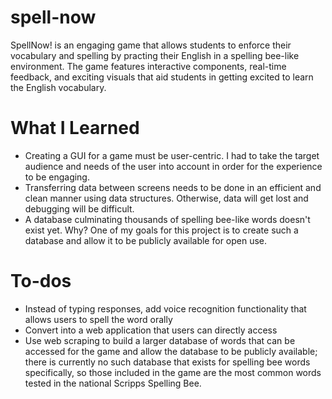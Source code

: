 # spell-now
SpellNow! is an engaging game that allows students to enforce their vocabulary and spelling by practing their English in a spelling bee-like environment. The game features interactive components, real-time feedback, and exciting visuals that aid students in getting excited to learn the English vocabulary.

# What I Learned
* Creating a GUI for a game must be user-centric. I had to take the target audience and needs of the user into account in order for the experience to be engaging. 
* Transferring data between screens needs to be done in an efficient and clean manner using data structures. Otherwise, data will get lost and debugging will be difficult.
* A database culminating thousands of spelling bee-like words doesn't exist yet. Why? One of my goals for this project is to create such a database and allow it to be publicly available for open use.

# To-dos
* Instead of typing responses, add voice recognition functionality that allows users to spell the word orally
* Convert into a web application that users can directly access
* Use web scraping to build a larger database of words that can be accessed for the game and allow the database to be publicly available; there is currently no such database that exists for spelling bee words specifically, so those included in the game are the most common words tested in the national Scripps Spelling Bee.
